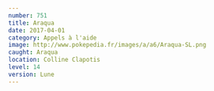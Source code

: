 ```yaml
---
number: 751
title: Araqua
date: 2017-04-01
category: Appels à l'aide
image: http://www.pokepedia.fr/images/a/a6/Araqua-SL.png
caught: Araqua
location: Colline Clapotis
level: 14
version: Lune
---
```

